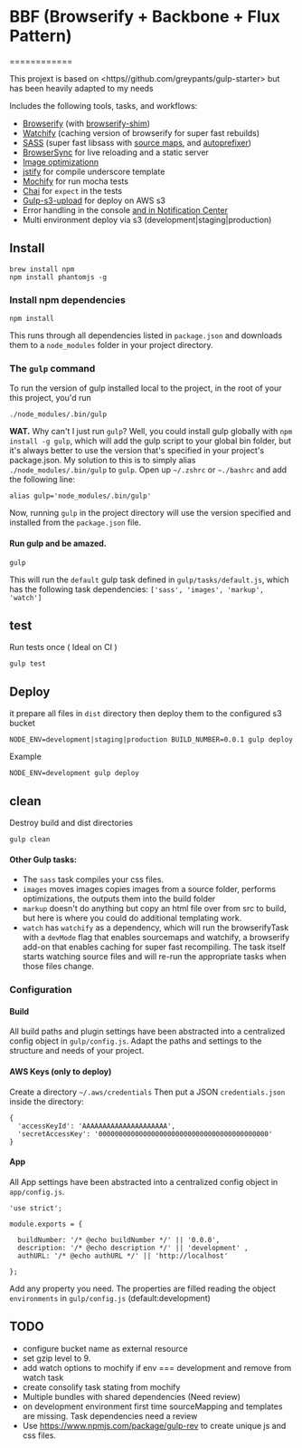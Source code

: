 # BBF (Browserify + Backbone + Flux Pattern) 
============

This projext is based on <https//github.com/greypants/gulp-starter> but has been heavily adapted to my needs

Includes the following tools, tasks, and workflows:

- [Browserify](http://browserify.org/) (with [browserify-shim](https://github.com/thlorenz/browserify-shim))
- [Watchify](https://github.com/substack/watchify) (caching version of browserify for super fast rebuilds)
- [SASS](http://sass-lang.com/) (super fast libsass with [source maps](https://github.com/sindresorhus/gulp-ruby-sass#sourcemap), and [autoprefixer](https://github.com/sindresorhus/gulp-autoprefixer))
- [BrowserSync](http://browsersync.io) for live reloading and a static server
- [Image optimizationn](https://www.npmjs.com/package/gulp-imagemin)
- [jstify](http://TODO) for compile underscore template
- [Mochify](https://TODO) for run mocha tests
- [Chai](https://TODO) for `expect` in the tests
- [Gulp-s3-upload](https://TODO) for deploy on AWS s3
- Error handling in the console [and in Notification Center](https://github.com/mikaelbr/gulp-notify)
- Multi environment deploy via s3 (development|staging|production)


## Install

    brew install npm
    npm install phantomjs -g
    
### Install npm dependencies

    npm install

This runs through all dependencies listed in `package.json` and downloads them to a `node_modules` folder in your project directory.

### The `gulp` command

To run the version of gulp installed local to the project, in the root of your this project, you'd run

    ./node_modules/.bin/gulp

**WAT.** Why can't I just run `gulp`? Well, you could install gulp globally with `npm install -g gulp`, which will add the gulp script to your global bin folder, but it's always better to use the version that's specified in your project's package.json.  My solution to this is to simply alias `./node_modules/.bin/gulp` to `gulp`. Open up `~/.zshrc` or `~./bashrc` and add the following line:

    alias gulp='node_modules/.bin/gulp'
    
Now, running `gulp` in the project directory will use the version specified and installed from the `package.json` file.

#### Run gulp and be amazed.

    gulp
    
This will run the `default` gulp task defined in `gulp/tasks/default.js`, which has the following task dependencies: `['sass', 'images', 'markup', 'watch']`


## test 
Run tests once ( Ideal on CI )

    gulp test

## Deploy
it prepare all files in `dist` directory then deploy them to the configured s3 bucket 

    NODE_ENV=development|staging|production BUILD_NUMBER=0.0.1 gulp deploy

Example

    NODE_ENV=development gulp deploy
    
## clean 
Destroy build and dist directories

    gulp clean
    
#### Other Gulp tasks:
  - The `sass` task compiles your css files.
  - `images` moves images copies images from a source folder, performs optimizations, the outputs them into the build folder
  - `markup` doesn't do anything but copy an html file over from src to build, but here is where you could do additional templating work.
  - `watch` has `watchify` as a dependency, which will run the browserifyTask with a `devMode` flag that enables sourcemaps and watchify, a browserify add-on that enables caching for super fast recompiling. The task itself starts watching source files and will re-run the appropriate tasks when those files change.

### Configuration

#### Build
All build paths and plugin settings have been abstracted into a centralized config object in `gulp/config.js`. 
Adapt the paths and settings to the structure and needs of your project.

#### AWS Keys (only to deploy)

Create a directory `~/.aws/credentials`
Then put a JSON `credentials.json` inside the directory:

    {
      'accessKeyId': 'AAAAAAAAAAAAAAAAAAAAA',
      'secretAccessKey': '000000000000000000000000000000000000000000'
    }

#### App
All App settings have been abstracted into a centralized config object in `app/config.js`.

    'use strict';
    
    module.exports = {
    
      buildNumber: '/* @echo buildNumber */' || '0.0.0',
      description: '/* @echo description */' || 'development' ,
      authURL: '/* @echo authURL */' || 'http://localhost'
    
    };

Add any property you need. The properties are filled reading the object `environments` in `gulp/config.js` (default:development) 

## TODO
- configure bucket name as external resource
- set gzip level to 9.
- add watch options to mochify if env === development and remove from watch task
- create consolify task stating from mochify
- Multiple bundles with shared dependencies (Need review)
- on development environment first time sourceMapping and templates are missing. Task dependencies need a review 
- Use https://www.npmjs.com/package/gulp-rev to create unique js and css files.

